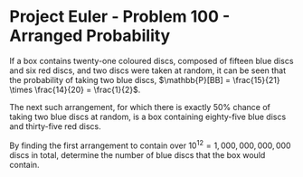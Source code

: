 # Project Euler - Problem 100 - Arranged Probability
If a box contains twenty-one coloured discs, composed of fifteen blue discs and six red discs, and two discs were taken at random, it can be seen that the probability of taking two blue discs, $\mathbb{P}[BB] = \frac{15}{21} \times \frac{14}{20} = \frac{1}{2}$.

The next such arrangement, for which there is exactly 50% chance of taking two blue discs at random, is a box containing eighty-five blue discs and thirty-five red discs.

By finding the first arrangement to contain over $10^{12} = 1,000,000,000,000$ discs in total, determine the number of blue discs that the box would contain.
